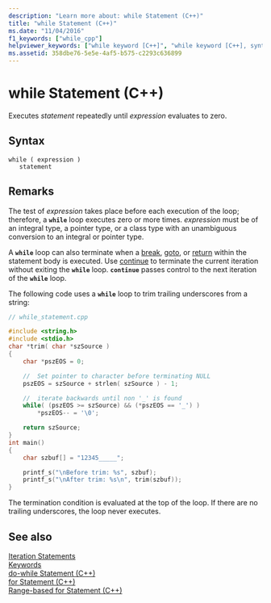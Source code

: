 ```yaml
---
description: "Learn more about: while Statement (C++)"
title: "while Statement (C++)"
ms.date: "11/04/2016"
f1_keywords: ["while_cpp"]
helpviewer_keywords: ["while keyword [C++]", "while keyword [C++], syntax"]
ms.assetid: 358dbe76-5e5e-4af5-b575-c2293c636899
---
```

# while Statement (C++)

Executes *statement* repeatedly until *expression* evaluates to zero.

## Syntax

```
while ( expression )
   statement
```

## Remarks

The test of *expression* takes place before each execution of the loop; therefore, a **`while`** loop executes zero or more times. *expression* must be of an integral type, a pointer type, or a class type with an unambiguous conversion to an integral or pointer type.

A **`while`** loop can also terminate when a [break](../cpp/break-statement-cpp.md), [goto](../cpp/goto-statement-cpp.md), or [return](../cpp/return-statement-cpp.md) within the statement body is executed. Use [continue](../cpp/continue-statement-cpp.md) to terminate the current iteration without exiting the **`while`** loop. **`continue`** passes control to the next iteration of the **`while`** loop.

The following code uses a **`while`** loop to trim trailing underscores from a string:

```cpp
// while_statement.cpp

#include <string.h>
#include <stdio.h>
char *trim( char *szSource )
{
    char *pszEOS = 0;

    //  Set pointer to character before terminating NULL
    pszEOS = szSource + strlen( szSource ) - 1;

    //  iterate backwards until non '_' is found
    while( (pszEOS >= szSource) && (*pszEOS == '_') )
        *pszEOS-- = '\0';

    return szSource;
}
int main()
{
    char szbuf[] = "12345_____";

    printf_s("\nBefore trim: %s", szbuf);
    printf_s("\nAfter trim: %s\n", trim(szbuf));
}
```

The termination condition is evaluated at the top of the loop. If there are no trailing underscores, the loop never executes.

## See also

[Iteration Statements](../cpp/iteration-statements-cpp.md)<br/>
[Keywords](../cpp/keywords-cpp.md)<br/>
[do-while Statement (C++)](../cpp/do-while-statement-cpp.md)<br/>
[for Statement (C++)](../cpp/for-statement-cpp.md)<br/>
[Range-based for Statement (C++)](../cpp/range-based-for-statement-cpp.md)
